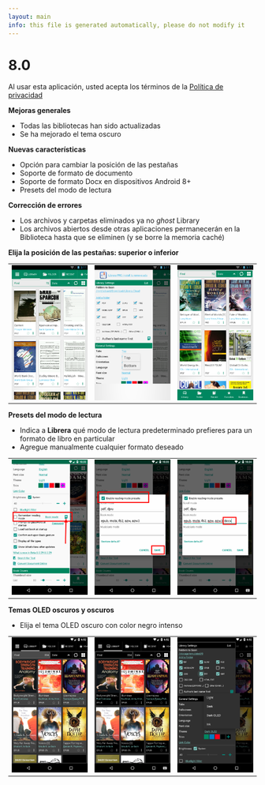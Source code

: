 ```yaml
---
layout: main
info: this file is generated automatically, please do not modify it
---
```


# 8.0

Al usar esta aplicación, usted acepta los términos de la [Política de privacidad](/wiki/PrivacyPolicy/es)

**Mejoras generales**

* Todas las bibliotecas han sido actualizadas
* Se ha mejorado el tema oscuro

**Nuevas características**

* Opción para cambiar la posición de las pestañas
* Soporte de formato de documento
* Soporte de formato Docx en dispositivos Android 8+
* Presets del modo de lectura

**Corrección de errores**

* Los archivos y carpetas eliminados ya no _ghost_ Library
* Los archivos abiertos desde otras aplicaciones permanecerán en la Biblioteca hasta que se eliminen (y se borre la memoria caché)

**Elija la posición de las pestañas: superior o inferior**

||||
|-|-|-|
|![](2.png)|![](3.png)|![](1.png)|

**Presets del modo de lectura**

* Indica a **Librera** qué modo de lectura predeterminado prefieres para un formato de libro en particular
* Agregue manualmente cualquier formato deseado

||||
|-|-|-|
|![](4.png)|![](5.png)|![](6.png)|

**Temas OLED oscuros y oscuros**

* Elija el tema OLED oscuro con color negro intenso

||||
|-|-|-|
|![](9.png)|![](8.png)|![](7.png)|

